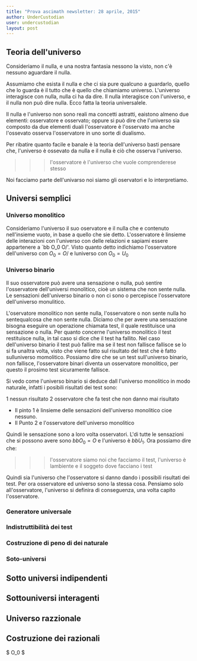 ```yaml
---
title: "Prova ascimath newsletter: 28 aprile, 2015"
author: UnderCustodian
user: undercustodian
layout: post
---
```


## Teoria dell'universo  ##

Consideriamo il nulla, e una nostra fantasia nessono la visto, non c'è nessuno aguardare il nulla.

Assumiamo che esista il nulla e che ci sia pure qualcuno a guardarlo, quello che lo guarda è il tutto che è quello che chiamiamo universo. L'universo interagisce con nulla, nulla ci ha da dire. Il nulla interagisce con l'universo, e il nulla non può dire nulla. Ecco fatta la teoria universalele.

Il nulla e l'universo non sono reali ma concetti astratti, eaistono almeno due elementi: osservatore e osservato; oppure si può dire che l'universo sia composto da due elementi duali l'osservatore è l'osservato ma anche l'ossevato osserva l'osservatore in uno sorte di dualismo.

Per ribatire quanto facile e banale è la teoria dell'universo basti pensare che, l'universo è ossevato da nulla e il nulla è ciò che osserva l'universo.

>>> l'osservatore è l'universo che vuole comprenderese stesso

Noi facciamo parte dell'univarso noi siamo gli oservatori e lo interpretiamo.

## Universi semplici ##



### Universo monolitico ###

Consideriamo l'universo il suo oservatore e il nulla che e contenuto nell'insieme vuoto, in base a quello che sie detto.
L'osservatore è linsieme delle interazioni con l'universo con delle relazioni e sapiami essere appartenere a \`bb O_0 O/\'. Visto quanto detto indichiamo l'osservatore dell'universo con
$O_0=O/$
e luniverso con
$O_0=U_0$

### Universo binario ###

Il suo osservatore può avere una sensazione o nulla, può sentire l'osservatore dell'universi monolitico, cioè un sistema che non sente nulla. Le sensazioni dell'universo binario o non ci sono o percepisce l'osservatore dell'universo monulitico.

L'oservatore monolitico non sente nulla, l'osservatore o non sente nulla ho sentequalcosa che non sente nulla. Diciamo che per avere una sensazione bisogna eseguire un operazione chiamata test, il quale restituisce una sensazione o nulla. Per quanto concerne l'universo monolitico il test restituisce nulla, in tal caso si dice che il test ha fallito. Nel caso dell'universo binario il test può fallire ma se il test non fallisce fallisce se lo si fa unaltra volta, visto che viene fatto sul risultato del test che è fatto sulluniverso momolitico. Possiamo dire che se un test sull'universo binario, non fallisce, l'osservatore binari diventa un osservatore monolitico, per questo il prosimo test sicuramente fallisce.

Si vedo come l'universo binario si deduce dall l'universo monolitico in modo naturale, infatti i posibili risultati dei test sono:

1 nessun risultato
2 osservatore che fa test che non danno mai risultato

* Il pinto 1 è linsieme delle sensazioni dell'universo monolitico cioe nessuno. 
* Il Punto 2 e l'osservatore dell'universo monolitico

Quindi le sensazione sono a loro volta osservatori. L'di tutte le sensazioni che si possono avere sono $bb O_0 = {O}$ e l'universo è $bb U_1$. Ora possiamo dire che:

>>> l'osservatore siamo noi che facciamo il test, l'universo è lambiente e il soggeto dove facciano i test

Quindi sia l'universo che l'osservatore si danno dando i possibili risultati dei test. Per ora osservatore ed universo sono la stessa cosa. Pensiamo solo all'osservatore, l'universo si definira di conseguenza, una volta capito l'osservatore.

### Generatore universale ###

### Indistruttibilità dei test ###

### Costruzione di peno di dei naturale ###

### Soto-universi ###

## Sotto universi indipendenti ##

## Sottouniversi interagenti ##

## Universo razzionale ##

## Costruzione dei razionali ##
 
 $ O_0 $
 
